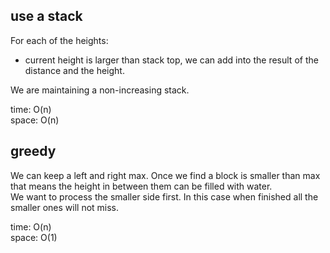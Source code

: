 ## use a stack
For each of the heights:<br>
- current height is larger than stack top, we can add into the result of the distance and the height.

We are maintaining a non-increasing stack.

time: O(n)<br>
space: O(n)

## greedy
We can keep a left and right max. Once we find a block is smaller than max that means the height in between them can be filled with water.<br>
We want to process the smaller side first. In this case when finished all the smaller ones will not miss.

time: O(n)<br>
space: O(1)

